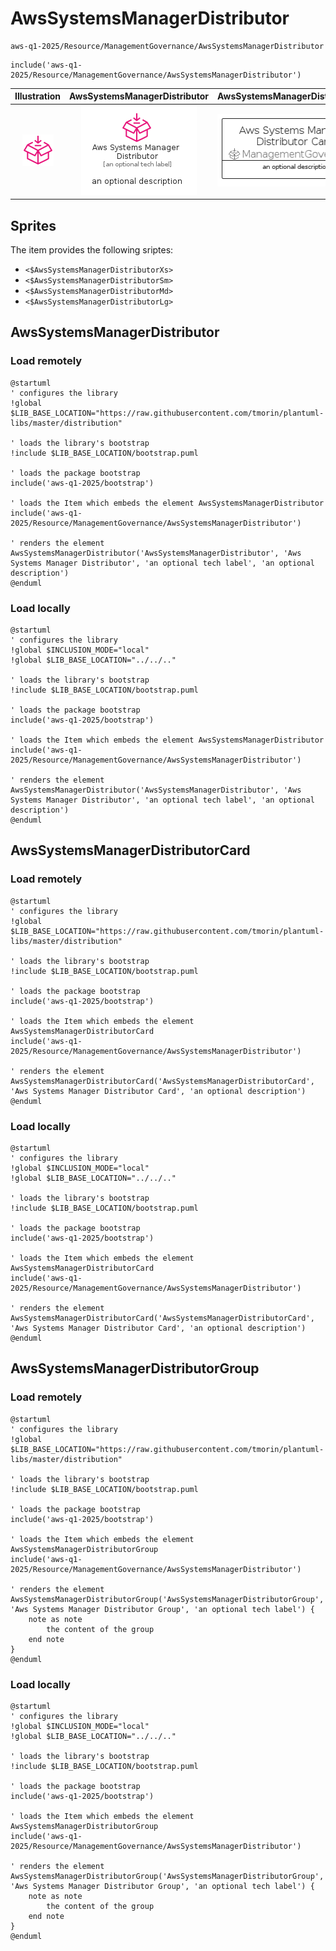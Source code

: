 # AwsSystemsManagerDistributor


```text
aws-q1-2025/Resource/ManagementGovernance/AwsSystemsManagerDistributor
```

```text
include('aws-q1-2025/Resource/ManagementGovernance/AwsSystemsManagerDistributor')
```



| Illustration | AwsSystemsManagerDistributor | AwsSystemsManagerDistributorCard | AwsSystemsManagerDistributorGroup |
| :---: | :---: | :---: | :---: |
| ![illustration for Illustration](../../../aws-q1-2025/Resource/ManagementGovernance/AwsSystemsManagerDistributor.png) | ![illustration for AwsSystemsManagerDistributor](../../../aws-q1-2025/Resource/ManagementGovernance/AwsSystemsManagerDistributor.Local.png) | ![illustration for AwsSystemsManagerDistributorCard](../../../aws-q1-2025/Resource/ManagementGovernance/AwsSystemsManagerDistributorCard.Local.png) | ![illustration for AwsSystemsManagerDistributorGroup](../../../aws-q1-2025/Resource/ManagementGovernance/AwsSystemsManagerDistributorGroup.Local.png) |



## Sprites
The item provides the following sriptes:

- `<$AwsSystemsManagerDistributorXs>`
- `<$AwsSystemsManagerDistributorSm>`
- `<$AwsSystemsManagerDistributorMd>`
- `<$AwsSystemsManagerDistributorLg>`





## AwsSystemsManagerDistributor

### Load remotely
```plantuml
@startuml
' configures the library
!global $LIB_BASE_LOCATION="https://raw.githubusercontent.com/tmorin/plantuml-libs/master/distribution"

' loads the library's bootstrap
!include $LIB_BASE_LOCATION/bootstrap.puml

' loads the package bootstrap
include('aws-q1-2025/bootstrap')

' loads the Item which embeds the element AwsSystemsManagerDistributor
include('aws-q1-2025/Resource/ManagementGovernance/AwsSystemsManagerDistributor')

' renders the element
AwsSystemsManagerDistributor('AwsSystemsManagerDistributor', 'Aws Systems Manager Distributor', 'an optional tech label', 'an optional description')
@enduml
```

### Load locally
```plantuml
@startuml
' configures the library
!global $INCLUSION_MODE="local"
!global $LIB_BASE_LOCATION="../../.."

' loads the library's bootstrap
!include $LIB_BASE_LOCATION/bootstrap.puml

' loads the package bootstrap
include('aws-q1-2025/bootstrap')

' loads the Item which embeds the element AwsSystemsManagerDistributor
include('aws-q1-2025/Resource/ManagementGovernance/AwsSystemsManagerDistributor')

' renders the element
AwsSystemsManagerDistributor('AwsSystemsManagerDistributor', 'Aws Systems Manager Distributor', 'an optional tech label', 'an optional description')
@enduml
```

## AwsSystemsManagerDistributorCard

### Load remotely
```plantuml
@startuml
' configures the library
!global $LIB_BASE_LOCATION="https://raw.githubusercontent.com/tmorin/plantuml-libs/master/distribution"

' loads the library's bootstrap
!include $LIB_BASE_LOCATION/bootstrap.puml

' loads the package bootstrap
include('aws-q1-2025/bootstrap')

' loads the Item which embeds the element AwsSystemsManagerDistributorCard
include('aws-q1-2025/Resource/ManagementGovernance/AwsSystemsManagerDistributor')

' renders the element
AwsSystemsManagerDistributorCard('AwsSystemsManagerDistributorCard', 'Aws Systems Manager Distributor Card', 'an optional description')
@enduml
```

### Load locally
```plantuml
@startuml
' configures the library
!global $INCLUSION_MODE="local"
!global $LIB_BASE_LOCATION="../../.."

' loads the library's bootstrap
!include $LIB_BASE_LOCATION/bootstrap.puml

' loads the package bootstrap
include('aws-q1-2025/bootstrap')

' loads the Item which embeds the element AwsSystemsManagerDistributorCard
include('aws-q1-2025/Resource/ManagementGovernance/AwsSystemsManagerDistributor')

' renders the element
AwsSystemsManagerDistributorCard('AwsSystemsManagerDistributorCard', 'Aws Systems Manager Distributor Card', 'an optional description')
@enduml
```

## AwsSystemsManagerDistributorGroup

### Load remotely
```plantuml
@startuml
' configures the library
!global $LIB_BASE_LOCATION="https://raw.githubusercontent.com/tmorin/plantuml-libs/master/distribution"

' loads the library's bootstrap
!include $LIB_BASE_LOCATION/bootstrap.puml

' loads the package bootstrap
include('aws-q1-2025/bootstrap')

' loads the Item which embeds the element AwsSystemsManagerDistributorGroup
include('aws-q1-2025/Resource/ManagementGovernance/AwsSystemsManagerDistributor')

' renders the element
AwsSystemsManagerDistributorGroup('AwsSystemsManagerDistributorGroup', 'Aws Systems Manager Distributor Group', 'an optional tech label') {
    note as note
        the content of the group
    end note
}
@enduml
```

### Load locally
```plantuml
@startuml
' configures the library
!global $INCLUSION_MODE="local"
!global $LIB_BASE_LOCATION="../../.."

' loads the library's bootstrap
!include $LIB_BASE_LOCATION/bootstrap.puml

' loads the package bootstrap
include('aws-q1-2025/bootstrap')

' loads the Item which embeds the element AwsSystemsManagerDistributorGroup
include('aws-q1-2025/Resource/ManagementGovernance/AwsSystemsManagerDistributor')

' renders the element
AwsSystemsManagerDistributorGroup('AwsSystemsManagerDistributorGroup', 'Aws Systems Manager Distributor Group', 'an optional tech label') {
    note as note
        the content of the group
    end note
}
@enduml
```

